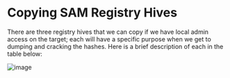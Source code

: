 # Copying SAM Registry Hives
There are three registry hives that we can copy if we have local admin access on the target; each will have a specific purpose when we get to dumping and cracking the hashes. Here is a brief description of each in the table below:

![image](https://github.com/offensivecyber03/htbacademy/assets/71892943/ffec8edc-1f07-4ad2-b0d6-ff610b1a97fb)
